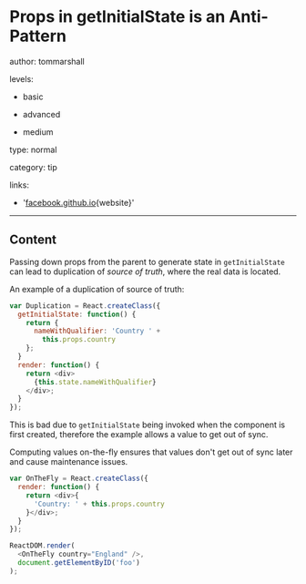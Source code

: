 # Props in getInitialState is an Anti-Pattern
author: tommarshall

levels:

  - basic

  - advanced

  - medium

type: normal

category: tip

links:

  - '[facebook.github.io](https://facebook.github.io/react/tips/props-in-getInitialState-as-anti-pattern.html){website}'

---
## Content

Passing down props from the parent to generate state in `getInitialState` can lead to duplication of *source of truth*, where the real data is located. 

An example of a duplication of source of truth:
```JavaScript
var Duplication = React.createClass({
  getInitialState: function() {
    return {
      nameWithQualifier: 'Country ' +
        this.props.country
    };
  }
  render: function() {
    return <div>
      {this.state.nameWithQualifier}
    </div>;
  }
});
```
This is bad due to `getInitialState` being invoked when the component is first created, therefore the example allows a value to get out of sync. 

Computing values on-the-fly ensures that values don't get out of sync later and cause maintenance issues.

```JavaScript
var OnTheFly = React.createClass({
  render: function() {
    return <div>{
      'Country: ' + this.props.country
    }</div>;
  }
});

ReactDOM.render(
  <OnTheFly country="England" />,
  document.getElementByID('foo')
);


```
